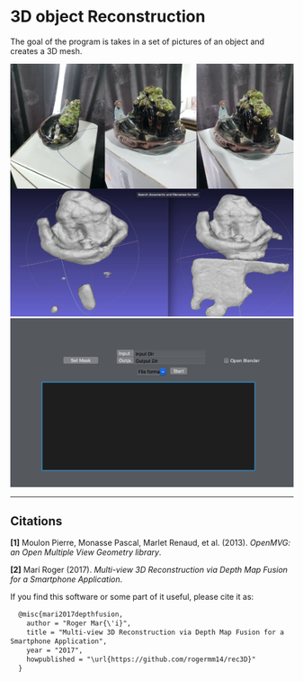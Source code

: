 # 3D object Reconstruction

The goal of the program is takes in a set of pictures of an object and creates a 3D mesh.

![](images/img.jpg)
![](images/program.jpg)

---------------------------------------------
Citations
---------------------------------------------

**[1]** Moulon Pierre, Monasse Pascal, Marlet Renaud, et al. (2013). *OpenMVG: an Open Multiple View Geometry library*.

**[2]** Marí Roger (2017). *Multi-view 3D Reconstruction via Depth Map Fusion for a Smartphone Application*.

If you find this software or some part of it useful, please cite it as:

```
  @misc{mari2017depthfusion,
    author = "Roger Mar{\'i}",
    title = "Multi-view 3D Reconstruction via Depth Map Fusion for a Smartphone Application",
    year = "2017",
    howpublished = "\url{https://github.com/rogermm14/rec3D}" 
  }
```
